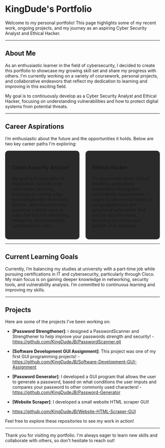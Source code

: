 # KingDude's Portfolio

Welcome to my personal portfolio! This page highlights some of my recent work, ongoing projects, and my journey as an aspiring Cyber Security Analyst and Ethical Hacker.

---

## About Me

As an enthusiastic learner in the field of cybersecurity, I decided to create this portfolio to showcase my growing skill set and share my progress with others. I'm currently working on a variety of coursework, personal projects, and collaborative endeavors that reflect my dedication to learning and improving in this exciting field.

My goal is to continuously develop as a Cyber Security Analyst and Ethical Hacker, focusing on understanding vulnerabilities and how to protect digital systems from potential threats.

---

## Career Aspirations

I’m enthusiastic about the future and the opportunities it holds. Below are two key career paths I'm exploring:

<div style="display: flex; justify-content: space-between; gap: 20px;">
  <div style="flex: 1; border: 2px solid #2a2a2a; border-radius: 10px; padding: 20px; background-color: #2a2a2a;">
    <h3>Cyber Security Analyst</h3>
    <p>My goal is to specialize in Application Security and Information Security, focusing on cutting-edge technologies like Wireshark, Sprinto, and cloud security solutions. I aim to work in roles that involve identifying, mitigating, and preventing cybersecurity risks.</p>
  </div>
  
  <div style="flex: 1; border: 2px solid #2a2a2a; border-radius: 10px; padding: 20px; background-color: #2a2a2a;">
    <h3>Ethical Hacker</h3>
    <p>I'm passionate about Ethical Hacking, particularly penetration testing and vulnerability assessments. I aspire to become an expert in using digital tools and advanced software to find and fix security flaws, ensuring the safety and growth of businesses.</p>
  </div>
</div>

---

## Current Learning Goals

Currently, I’m balancing my studies at university with a part-time job while pursuing certifications in IT and cybersecurity, particularly through Cisco. My main focus is on gaining deeper knowledge in networking, security tools, and vulnerability analysis. I’m committed to continuous learning and improving my skills.

---

## Projects

Here are some of the projects I've been working on:

- **[Password Strengthener]**: i designed a PasswordScanner and Strengthener to help improve your passwords strength and security!
-https://github.com/KingDudeJB/PasswordScanner.git

- **[Software Development GUI Assignment]**: This project was one of my first GUI programming projects!
-https://github.com/KingDudeJB/Software-Development-GUI-Assignment

- **[Password Generator]**: I developed a GUI program that allows the user to generate a password, based on what conditions the user imputs and compares your password to other commonly used characters!
-https://github.com/KingDudeJB/Password-Generator

- **[Website Scraper]**: I developed a small website HTML scraper GUI!
- https://github.com/KingDudeJB/Website-HTML-Scraper-GUI

Feel free to explore these repositories to see my work in action!

---

Thank you for visiting my portfolio. I'm always eager to learn new skills and collaborate with others, so don't hesitate to reach out!
